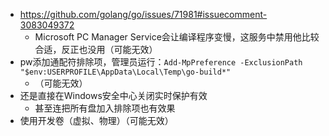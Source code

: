 - https://github.com/golang/go/issues/71981#issuecomment-3083049372
	- Microsoft PC Manager Service会让编译程序变慢，这服务中禁用他比较合适，反正也没用（可能无效）
- pw添加通配符排除项，管理员运行：`Add-MpPreference -ExclusionPath "$env:USERPROFILE\AppData\Local\Temp\go-build*"`
	- （可能无效）
- 还是直接在Windows安全中心关闭实时保护有效
	- 甚至连把所有盘加入排除项也有效果
- 使用开发卷（虚拟、物理）（可能无效）